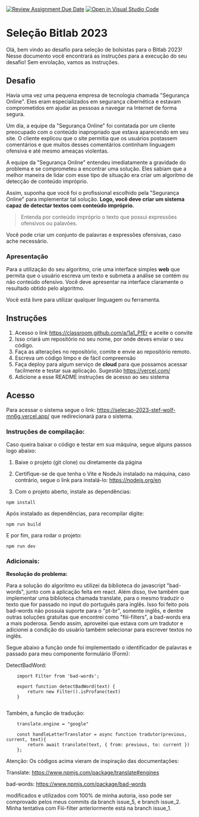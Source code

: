 [![Review Assignment Due Date](https://classroom.github.com/assets/deadline-readme-button-24ddc0f5d75046c5622901739e7c5dd533143b0c8e959d652212380cedb1ea36.svg)](https://classroom.github.com/a/1a1_PfEr)
[![Open in Visual Studio Code](https://classroom.github.com/assets/open-in-vscode-718a45dd9cf7e7f842a935f5ebbe5719a5e09af4491e668f4dbf3b35d5cca122.svg)](https://classroom.github.com/online_ide?assignment_repo_id=10833392&assignment_repo_type=AssignmentRepo)
# Seleção Bitlab 2023

Olá, bem vindo ao desafio para seleção de bolsistas para o Bitlab 2023! Nesse documento você encontrará as instruções para a execução do seu desafio! Sem enrolação, vamos as instruções.

## Desafio

Havia uma vez uma pequena empresa de tecnologia chamada "Segurança Online". Eles eram especializados em segurança cibernética e estavam comprometidos em ajudar as pessoas a navegar na Internet de forma segura.

Um dia, a equipe da "Segurança Online" foi contatada por um cliente preocupado com o conteúdo inapropriado que estava aparecendo em seu site. O cliente explicou que o site permitia que os usuários postassem comentários e que muitos desses comentários continham linguagem ofensiva e até mesmo ameaças violentas.

A equipe da "Segurança Online" entendeu imediatamente a gravidade do problema e se comprometeu a encontrar uma solução. Eles sabiam que a melhor maneira de lidar com esse tipo de situação era criar um algoritmo de detecção de conteúdo impróprio.

Assim, suponha  que você foi o profissional escolhido pela "Segurança Online" para implementar tal solução.  **Logo, você deve criar um sistema capaz de detectar textos com conteúdo impróprio.**

> Entenda por conteúdo impróprio o texto que possui expressões ofensivos ou palavões.

Você pode criar um conjunto de palavras e expressões ofensivas, caso ache necessário.

### Apresentação

Para a utilização do seu algoritmo, crie uma interface simples __web__ que permita que o usuário escreva um texto e submeta a análise se contém ou não conteúdo ofensivo. Você deve apresentar na interface claramente o resultado obtido pelo algoritmo.

Você está livre para utilizar qualquer linguagem ou ferramenta.

## Instruções

1. Acesso o link https://classroom.github.com/a/1a1_PfEr e aceite o convite
1. Isso criará um repositório no seu nome, por onde deves enviar o seu código.
1. Faça as alterações no repositório, comite e envie ao repositório remoto.
1. Escreva um código limpo e de fácil compreensão
1. Faça deploy para algum serviço de __cloud__ para que possamos acessar facilmente e testar sua aplicação. Sugestão https://vercel.com/
1. Adicione a esse README instruções de acesso ao seu sistema

## Acesso

Para acessar o sistema segue o link: https://selecao-2023-stef-wolf-mn6g.vercel.app/ que redirecionará para o sistema. 

### Instruções de compilação:

Caso queira baixar o código e testar em sua máquina, segue alguns passos logo abaixo:

1. Baixe o projeto (git clone) ou diretamente da página

2. Certifique-se de que tenha o Vite e NodeJs instalado na máquina, caso contrário, segue o link para instalá-lo: https://nodejs.org/en 

3. Com o projeto aberto, instale as dependências:

``` npm install ```

Após instalado as dependências, para recompilar digite:

``` npm run build ```

E por fim, para rodar o projeto:

``` npm run dev ```

### Adicionais:

<b>Resolução do problema:</b>

Para a solução do algoritmo eu utilizei da biblioteca do javascript "bad-words", junto com a aplicação feita em react. Além disso, tive também que implementar uma biblioteca chamada translate, para o mesmo traduzir o texto que for passado no input do português para inglês.
Isso foi feito pois bad-words não possuia suporte para o "pt-br", somente inglês, e dentre outras soluções gratuitas que encontrei como "fiii-filters", a bad-words era a mais poderosa.
Sendo assim, aproveitei que estava com um tradutor e adicionei a condição do usuário também selecionar para escrever textos no inglês. 

Segue abaixo a função onde foi implementado o identificador de palavras e passado para meu componente formulário (Form):

DetectBadWord:
```
    import Filter from 'bad-words';

    export function detectBadWord(text) {
        return new Filter().isProfane(text)
    }
    
```

Também, a função de tradução:
```
    translate.engine = "google"

    const handleLetterTranslator = async function tradutor(previous, current, text){
        return await translate(text, { from: previous, to: current })
    };
```

Atenção: Os códigos acima vieram de inspiração das documentações:

Translate: https://www.npmjs.com/package/translate#engines

bad-words: https://www.npmjs.com/package/bad-words

modificados e utilizados com 100% de minha autoria, isso pode ser comprovado pelos meus commits da branch issue_5, e branch issue_2. Minha tentativa com Fiii-filter anteriormente está na branch issue_1.





